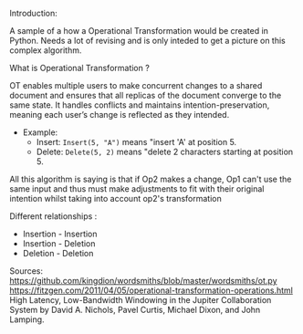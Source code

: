 Introduction:

A sample of a how a Operational Transformation would be created in Python. Needs a lot of revising and is only inteded to get a picture on this complex algorithm.

What is Operational Transformation ?

OT enables multiple users to make concurrent changes to a shared document and ensures that all replicas of the document converge to the same state. It handles conflicts and maintains intention-preservation, meaning each user’s change is reflected as they intended.
- Example:
    - Insert: `Insert(5, "A")` means "insert 'A' at position 5.
    - Delete: `Delete(5, 2)` means "delete 2 characters starting at position 5.

All this algorithm is saying is that if Op2 makes a change, Op1 can't use the same input and thus must make adjustments to fit with their original intention whilst taking into account op2's transformation

Different relationships :

- Insertion - Insertion
- Insertion - Deletion
- Deletion - Deletion


Sources:
https://github.com/kingdion/wordsmiths/blob/master/wordsmiths/ot.py
https://fitzgen.com/2011/04/05/operational-transformation-operations.html
High Latency, Low-Bandwidth Windowing in the Jupiter Collaboration System by David A. Nichols, Pavel Curtis, Michael Dixon, and John Lamping.